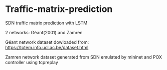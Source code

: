 # Traffic-matrix-prediction

SDN traffic matrix prediction with LSTM

2 networks: Géant(2001) and Zamren

Géant network dataset dowloaded from: https://totem.info.ucl.ac.be/dataset.html

Zamren network dataset generated from SDN emulated by mininet and POX controller using tcpreplay 
